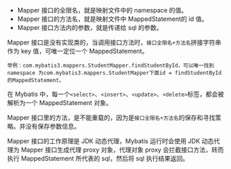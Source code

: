 
- Mapper 接口的全限名，就是映射文件中的 namespace 的值。
- Mapper 接口的方法名，就是映射文件中 MappedStatement的 id 值。
- Mapper 接口方法内的参数，就是传递给 sql 的参数。

Mapper 接口是没有实现类的，当调用接口方法时，`接口全限名+方法名`拼接字符串作为 key 值，可唯一定位一个 MappedStatement。

```
举例：com.mybatis3.mappers.StudentMapper.findStudentById，可以唯一找到 namespace 为com.mybatis3.mappers.StudentMapper下面id = findStudentById的MappedStatement。
```

在 Mybatis 中，每一个`<select>`、`<insert>`、`<update>`、`<delete>`标签，都会被解析为一个 MappedStatement 对象。  

Mapper 接口里的方法，是不能重载的，因为是`接口全限名+方法名`的保存和寻找策略。并没有保存参数信息。  

Mapper 接口的工作原理是 JDK 动态代理，Mybatis 运行时会使用 JDK 动态代理为 Mapper 接口生成代理 proxy 对象，代理对象 proxy 会拦截接口方法，转而执行 MappedStatement 所代表的 sql，然后将 sql 执行结果返回。
